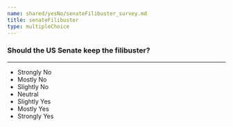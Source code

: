 ```yaml
---
name: shared/yesNo/senateFilibuster_survey.md
title: senateFilibuster
type: multipleChoice
---
```


### Should the US Senate keep the filibuster?

---

- Strongly No
- Mostly No
- Slightly No
- Neutral
- Slightly Yes
- Mostly Yes
- Strongly Yes

